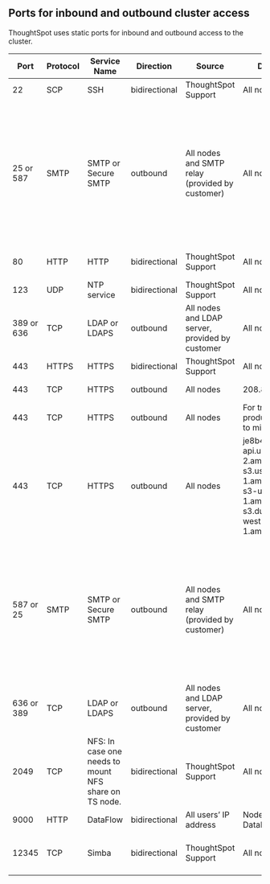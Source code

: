 ## Ports for inbound and outbound cluster access

ThoughtSpot uses static ports for inbound and outbound access to the cluster.

|Port|Protocol|Service Name|Direction|Source|Destination|Description|
|----|--------|------------|---------|------|-----|-----------|
|22|SCP|SSH|bidirectional|ThoughtSpot Support|All nodes|Secure shell access.|
|25 or 587|SMTP|SMTP or Secure SMTP|outbound|All nodes and SMTP relay (provided by customer)|All nodes|Allow outbound access for the IP address of whichever email relay server is in use. This is for sending alerts to ThoughtSpot Support. <br>In ThoughtSpot release 6.1.1 or later, and in release 6.0.5, you can specify a custom port to connect to the relay host, instead of port 25 or 587. Refer to <a href="{{ site.baseurl }}/admin/setup/set-up-relay-host.html">Set the relay host for SMTP</a>.|
|80|HTTP|HTTP|bidirectional|ThoughtSpot Support|All nodes|Hypertext Transfer Protocol for website traffic.|
|123|UDP|NTP service|bidirectional|ThoughtSpot Support|All nodes|Port used by NTP service.|
|389 or 636|TCP|LDAP or LDAPS|outbound|All nodes and LDAP server, provided by customer|All nodes|Allow outbound access for the IP address of the LDAP server in use.|
|443|HTTPS|HTTPS|bidirectional|ThoughtSpot Support|All nodes|Secure HTTP.|
|443|TCP|HTTPS|outbound|All nodes|208.83.110.20 |For transferring files to thoughtspot.egnyte.com.|
|443|TCP|HTTPS|outbound|All nodes|For transferring product usage data to mixpanel cloud.|outbound|
|443|TCP|HTTPS|outbound|All nodes|je8b47jfif.execute-api.us-east-2.amazonaws.com <br> s3.us-west-1.amazonaws.com <br> s3-us-west-1.amazonaws.com <br> s3.dualstack.us-west-1.amazonaws.com|For transferring monitoring data to InfluxCloud. (Given address will resolve to point to AWS instances).|
|587 or 25|SMTP|SMTP or Secure SMTP|outbound|All nodes and SMTP relay (provided by customer)|All nodes|Allow outbound access for the IP address of whichever email relay server is in use. This is for sending alerts to ThoughtSpot Support. <br>In ThoughtSpot release 6.1.1 or later, and in release 6.0.5, you can specify a custom port to connect to the relay host, instead of port 25 or 587. Refer to <a href="{{ site.baseurl }}/admin/setup/set-up-relay-host.html">Set the relay host for SMTP</a>.|
|636 or 389|TCP|LDAP or LDAPS|outbound|All nodes and LDAP server, provided by customer|All nodes|Allow outbound access for the IP address of the LDAP server in use.|
|2049|TCP|NFS: In case one needs to mount NFS share on TS node. |bidirectional|ThoughtSpot Support|All nodes|Port used by NFS.|
|9000|HTTP|DataFlow|bidirectional|All users’ IP address|Node that runs DataFlow|Port used for accessing DataFlow|
|12345|TCP|Simba|bidirectional|ThoughtSpot Support|All nodes|Port used by ODBC and JDBC drivers when connecting to ThoughtSpot.|

